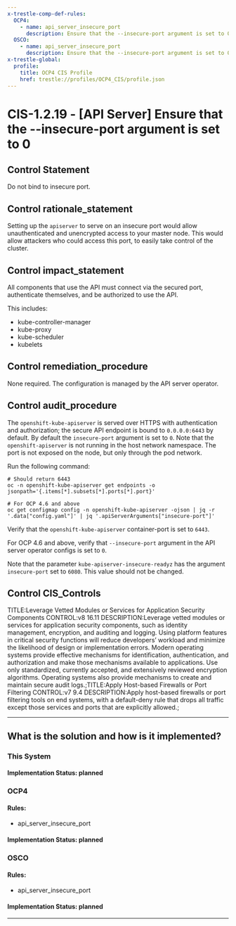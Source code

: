 ```yaml
---
x-trestle-comp-def-rules:
  OCP4:
    - name: api_server_insecure_port
      description: Ensure that the --insecure-port argument is set to 0
  OSCO:
    - name: api_server_insecure_port
      description: Ensure that the --insecure-port argument is set to 0
x-trestle-global:
  profile:
    title: OCP4 CIS Profile
    href: trestle://profiles/OCP4_CIS/profile.json
---
```


# CIS-1.2.19 - \[API Server\] Ensure that the --insecure-port argument is set to 0

## Control Statement

Do not bind to insecure port.

## Control rationale_statement

Setting up the `apiserver` to serve on an insecure port would allow unauthenticated and unencrypted access to your master node. This would allow attackers who could access this port, to easily take control of the cluster.

## Control impact_statement

All components that use the API must connect via the secured port, authenticate themselves, and be authorized to use the API.

This includes:
- kube-controller-manager
- kube-proxy
- kube-scheduler
- kubelets

## Control remediation_procedure

None required. The configuration is managed by the API server operator.

## Control audit_procedure

The `openshift-kube-apiserver` is served over HTTPS with authentication and authorization; the secure API endpoint is bound to `0.0.0.0:6443` by default. By default the `insecure-port` argument is set to `0`. Note that the `openshift-apiserver` is not running in the host network namespace. The port is not exposed on the node, but only through the pod network.

Run the following command:

```
# Should return 6443
oc -n openshift-kube-apiserver get endpoints -o jsonpath='{.items[*].subsets[*].ports[*].port}'

# For OCP 4.6 and above
oc get configmap config -n openshift-kube-apiserver -ojson | jq -r '.data["config.yaml"]' | jq '.apiServerArguments["insecure-port"]'
```

Verify that the `openshift-kube-apiserver` container-port is set to `6443`. 

For OCP 4.6 and above, verify that `--insecure-port` argument in the API server operator configs is set to `0`. 

Note that the parameter `kube-apiserver-insecure-readyz` has the argument `insecure-port` set to `6080`. This value should not be changed.

## Control CIS_Controls

TITLE:Leverage Vetted Modules or Services for Application Security Components CONTROL:v8 16.11 DESCRIPTION:Leverage vetted modules or services for application security components, such as identity management, encryption, and auditing and logging. Using platform features in critical security functions will reduce developers’ workload and minimize the likelihood of design or implementation errors. Modern operating systems provide effective mechanisms for identification, authentication, and authorization and make those mechanisms available to applications. Use only standardized, currently accepted, and extensively reviewed encryption algorithms. Operating systems also provide mechanisms to create and maintain secure audit logs.;TITLE:Apply Host-based Firewalls or Port Filtering CONTROL:v7 9.4 DESCRIPTION:Apply host-based firewalls or port filtering tools on end systems, with a default-deny rule that drops all traffic except those services and ports that are explicitly allowed.;

______________________________________________________________________

## What is the solution and how is it implemented?

<!-- For implementation status enter one of: implemented, partial, planned, alternative, not-applicable -->

<!-- Note that the list of rules under ### Rules: is read-only and changes will not be captured after assembly to JSON -->

### This System

<!-- Add implementation prose for the main This System component for control: CIS-1.2.19 -->

#### Implementation Status: planned

### OCP4

<!-- Add control implementation description here for control: CIS-1.2.19 -->

#### Rules:

  - api_server_insecure_port

#### Implementation Status: planned

### OSCO

<!-- Add control implementation description here for control: CIS-1.2.19 -->

#### Rules:

  - api_server_insecure_port

#### Implementation Status: planned

______________________________________________________________________
